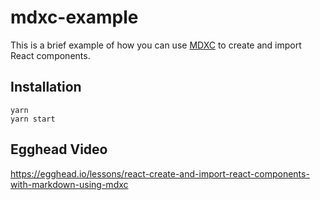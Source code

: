 # mdxc-example
This is a brief example of how you can use [MDXC](https://github.com/jamesknelson/mdxc) to create and import React components.

## Installation

```
yarn
yarn start
```

## Egghead Video
https://egghead.io/lessons/react-create-and-import-react-components-with-markdown-using-mdxc

